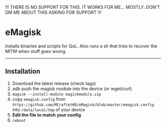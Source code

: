 !!! THERE IS NO SUPPORT FOR THIS. IT WORKS FOR ME... MOSTLY. DON'T DM ME ABOUT THIS ASKING FOR SUPPORT !!! 

# eMagisk

Installs binaries and scripts for QoL. Also runs a sh that tries to recover the MITM when stuff goes wrong.

---

## Installation

1. Download the latest release (check tags)
2. adb push the magisk module into the device (or wget/curl)
3. `magisk --install-module magiskmodule.zip`
4. copy `emagisk.config` from `https://github.com/MCraftetHD/eMagisk/blob/master/emagisk.config` into `/data/local/tmp` of your device
5. **Edit the file to match your config**
6. `reboot`
